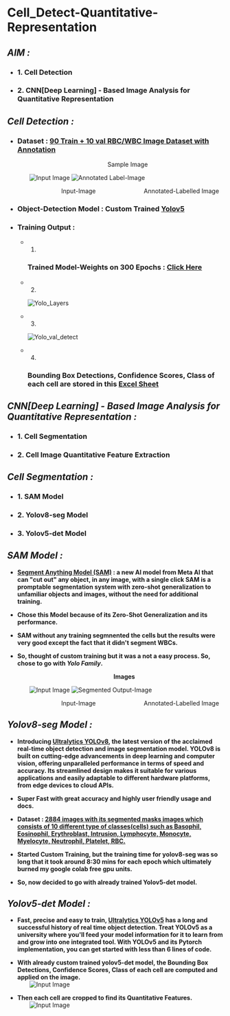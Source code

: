 # **Cell_Detect-Quantitative-Representation**

## ***AIM :***
  
-   ### **1. Cell Detection**
-   ### **2. CNN[Deep Learning] - Based Image Analysis for Quantitative Representation** 

  
 ## ***Cell Detection :***

-   ### Dataset : [90 Train + 10 val RBC/WBC Image Dataset with Annotation](https://www.dropbox.com/sh/v6epaau1kh7ofyj/AADOJsX-ghd70tn_ds1aDJtMa?dl=0)
    &emsp;&emsp;&emsp;&emsp;&emsp;&emsp;&emsp;&emsp;&emsp;&emsp;&emsp;&emsp;&emsp;&emsp;&emsp;Sample Image


    &emsp;&emsp;![Input Image](<Cell_Detection/Dataset/RBC_WBC-dataset/cells/images/val/image-23.png>) ![Annotated Label-Image](<Cell_Detection/Dataset/RBC_WBC-dataset/Sample annotated image/annotated_image-23.png>)


  &emsp;&emsp;&emsp;&emsp;&emsp;&emsp;&emsp;&emsp;&emsp;Input-Image&emsp;&emsp;&emsp;&emsp;&emsp;&emsp;&emsp;&emsp;Annotated-Labelled Image

-  ### Object-Detection Model : Custom Trained **[Yolov5](https://github.com/ultralytics/yolov5)**
  

-  ### Training Output :
    -   1.  
        ### Trained Model-Weights on 300 Epochs : [Click Here](Cell_Detection/Results/rbcd/weights)
        
    -   2.  
          ![Yolo_Layers](<Cell_Detection/Results/yolo_layers.png>)
  
    -   3.  
          ![Yolo_val_detect](<Cell_Detection/Results/yolo_val_dect.png>)

    -   4.
        ###  Bounding Box Detections, Confidence Scores, Class of each cell are stored in this [Excel Sheet](Cell_Detection/Results/cell_data.xlsx)

              
## ***CNN[Deep Learning] - Based Image Analysis for Quantitative Representation :***

-   ### **1. Cell Segmentation**
-   ### **2. Cell Image Quantitative Feature Extraction**

##  ***Cell Segmentation :***

-   ### **1. SAM Model**
-   ### **2. Yolov8-seg Model**
-   ### **3. Yolov5-det Model**


##  ***SAM Model :***

-  **[Segment Anything Model (SAM)](https://segment-anything.com/) : a new AI model from Meta AI that can "cut out" any object, in any image, with a single click
SAM is a promptable segmentation system with zero-shot generalization to unfamiliar objects and images, without the need for additional training.**

-  **Chose this Model because of its Zero-Shot Generalization and its performance.**

-  **SAM without any training segmnented the cells but the results were very good except the fact that it didn't segment WBCs.**

-  **So, thought of custom training but it was a not a easy process. So, chose to go with ***Yolo Family***.**

    &emsp;&emsp;&emsp;&emsp;&emsp;&emsp;&emsp;&emsp;&emsp;&emsp;&emsp;&emsp;&emsp;&emsp;&emsp;&emsp;**Images**


    &emsp;&emsp;![Input Image](<Cell_Detection/Dataset/RBC_WBC-dataset/cells/images/train/image-1.png>) ![Segmented Output-Image](<Cell_Image_Quantitative_Analysis/Segmentation/SAM-seg/resized_segment_overlay.jpg>)


  &emsp;&emsp;&emsp;&emsp;&emsp;&emsp;&emsp;&emsp;&emsp;Input-Image&emsp;&emsp;&emsp;&emsp;&emsp;&emsp;&emsp;&emsp;Annotated-Labelled Image
  
##  ***Yolov8-seg Model :***

-   **Introducing [Ultralytics YOLOv8](https://ultralytics.com/yolov8), the latest version of the acclaimed real-time object detection and image segmentation model. YOLOv8 is built on cutting-edge advancements in deep learning and computer vision, offering unparalleled performance in terms of speed and accuracy. Its streamlined design makes it suitable for various applications and easily adaptable to different hardware platforms, from edge devices to cloud APIs.**

-   **Super Fast with great accuracy and highly user friendly usage and docs.**

-   **Dataset : [2884 images with its segmented masks images which consists of 10 different type of classes(cells) such as Basophil, Eosinophil, Erythroblast, Intrusion, Lymphocyte, Monocyte, Myelocyte, Neutrophil, Platelet, RBC.](https://universe.roboflow.com/academie-militaire/oussama)**

-   **Started Custom Training, but the training time for yolov8-seg was so long that it took around 8:30 mins for each epoch which ultimately burned my google colab free gpu units.**

-   **So, now decided to go with already trained Yolov5-det model.**


##  ***Yolov5-det Model :***
  
-   **Fast, precise and easy to train, [Ultralytics YOLOv5](https://ultralytics.com/yolov5) has a long and successful history of real time object detection. Treat YOLOv5 as a university where you'll feed your model information for it to learn from and grow into one integrated tool. With YOLOv5 and its  Pytorch implementation, you can get started with less than 6 lines of code.**

-   **With already custom trained yolov5-det model, the Bounding Box Detections, Confidence Scores, Class of each cell are computed and applied on the image.**  
    &emsp;&emsp;![Input Image](<Cell_Image_Quantitative_Analysis/Quantitaive Analysis/output/each-cell.jpg>) 

-   **Then each cell are cropped to find its Quantitative Features.**  
    &emsp;&emsp;![Input Image](<Cell_Image_Quantitative_Analysis/Quantitaive Analysis/output/cropped-cell.jpg>) 

    


 





        


        
      
           

